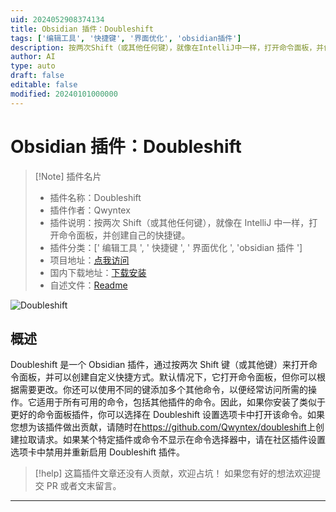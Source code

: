 ```yaml
---
uid: 2024052908374134
title: Obsidian 插件：Doubleshift
tags: ['编辑工具', '快捷键', '界面优化', 'obsidian插件']
description: 按两次Shift（或其他任何键），就像在IntelliJ中一样，打开命令面板，并创建自己的快捷键。
author: AI
type: auto
draft: false
editable: false
modified: 20240101000000
---
```


# Obsidian 插件：Doubleshift

> [!Note] 插件名片
> - 插件名称：Doubleshift
> - 插件作者：Qwyntex
> - 插件说明：按两次 Shift（或其他任何键），就像在 IntelliJ 中一样，打开命令面板，并创建自己的快捷键。
> - 插件分类：[' 编辑工具 ', ' 快捷键 ', ' 界面优化 ', 'obsidian 插件 ']
> - 项目地址：[点我访问](https://github.com/Qwyntex/doubleshift)
> - 国内下载地址：[下载安装](https://pkmer.cn/products/plugin/pluginMarket/?obsidian-doubleshift)
> - 自述文件：[Readme](https://ghproxy.net/https://raw.githubusercontent.com/Qwyntex/doubleshift/master/README.md)

![Doubleshift](https://cdn.pkmer.cn/covers/obsidian-doubleshift_new.gif!pkmer)

## 概述

Doubleshift 是一个 Obsidian 插件，通过按两次 Shift 键（或其他键）来打开命令面板，并可以创建自定义快捷方式。默认情况下，它打开命令面板，但你可以根据需要更改。你还可以使用不同的键添加多个其他命令，以便经常访问所需的操作。它适用于所有可用的命令，包括其他插件的命令。因此，如果你安装了类似于更好的命令面板插件，你可以选择在 Doubleshift 设置选项卡中打开该命令。如果您想为该插件做出贡献，请随时在<https://github.com/Qwyntex/doubleshift>上创建拉取请求。如果某个特定插件或命令不显示在命令选择器中，请在社区插件设置选项卡中禁用并重新启用 Doubleshift 插件。

> [!help]
> 这篇插件文章还没有人贡献，欢迎占坑！
> 如果您有好的想法欢迎提交 PR 或者文末留言。

---



